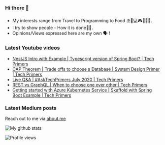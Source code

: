 ### Hi there 👋

- My interests range from Travel to Programming to Food ⛱🌆💻🎮🍲🥘🍢. 
- I try to show people - How it is done👨‍💻. 
- Opinions/Views expressed here are my own 🗣️ !

### Latest Youtube videos
<!-- YOUTUBE:START -->
- [NestJS Intro with Example | Typescript version of Spring Boot? | Tech Primers](https://www.youtube.com/watch?v=tRvI2anzogY)
- [CAP Theorem | Trade offs to choose a Database | System Design Primer | Tech Primers](https://www.youtube.com/watch?v=R_Fxz14tr2M)
- [Live Q&A | #AskTechPrimers July 2020 | Tech Primers](https://www.youtube.com/watch?v=PQoRDYeSA6s)
- [REST vs GraphQL | When to choose one over other | Tech Primers](https://www.youtube.com/watch?v=4akSaaEYJqs)
- [Getting started with Azure Kubernetes Service | Skaffold with Spring Boot Example | Tech Primers](https://www.youtube.com/watch?v=sK9_c9gSR8M)
<!-- YOUTUBE:END -->

### Latest Medium posts
<!-- MEDIUM:START -->
<!-- MEDIUM:END -->


Reach out to me via [about.me](https://about.me/movingtoweb)

![My github stats](https://github-readme-stats.vercel.app/api?username=movingtoweb&show_icons=true)

![Profile views](https://komarev.com/ghpvc/?username=MovingToWeb)

